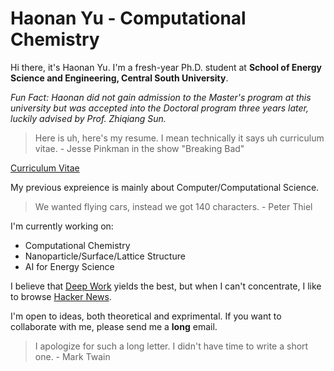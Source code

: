 # Haonan Yu - Computational Chemistry

Hi there, it's Haonan Yu. I'm a fresh-year Ph.D. student at **School of Energy Science and Engineering, Central South University**.

*Fun Fact: Haonan did not gain admission to the Master's program at this university but was accepted into the Doctoral program three years later, luckily advised by Prof. Zhiqiang Sun.*

> Here is uh, here's my resume. I mean technically it says uh curriculum vitae. - Jesse Pinkman in the show "Breaking Bad"

[Curriculum Vitae](https://github.com/hn-yu/hn-yu/blob/main/CV%20(7).pdf)

My previous expreience is mainly about Computer/Computational Science.

> We wanted flying cars, instead we got 140 characters. - Peter Thiel

I'm currently working on:

- Computational Chemistry
- Nanoparticle/Surface/Lattice Structure
- AI for Energy Science

I believe that [Deep Work](https://en.wikipedia.org/wiki/Attention_management) yields the best, but when I can't concentrate, I like to browse [Hacker News](https://news.ycombinator.com/).

I'm open to ideas, both theoretical and exprimental. If you want to collaborate with me, please send me a **long** email.

> I apologize for such a long letter. I didn't have time to write a short one. - Mark Twain
